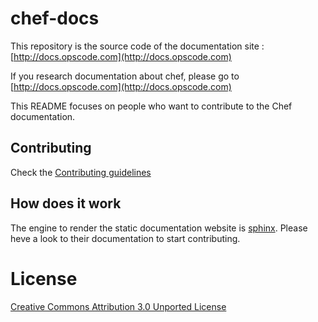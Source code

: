 # chef-docs

This repository is the source code of the documentation site : [http://docs.opscode.com](http://docs.opscode.com)

If you research documentation about chef, please go to [http://docs.opscode.com](http://docs.opscode.com)

This README focuses on people who want to contribute to the Chef documentation.

## Contributing

Check the [Contributing guidelines](https://github.com/opscode/chef-docs/blob/master/CONTRIBUTING)

## How does it work

The engine to render the static documentation website is [sphinx](http://sphinx-doc.org/). Please heve a look to their documentation to start contributing.

# License

[Creative Commons Attribution 3.0 Unported License](http://creativecommons.org/licenses/by/3.0/)

